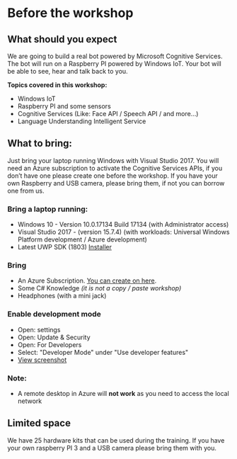 # Before the workshop

## What should you expect
We are going to build a real bot powered by Microsoft Cognitive Services. The bot will run on a Raspberry PI powered by Windows IoT. Your bot will be able to see, hear and talk back to you.   

**Topics covered in this workshop:**
- Windows IoT
- Raspberry PI and some sensors
- Cognitive Services (Like: Face API / Speech API / and more…)
- Language Understanding Intelligent Service

## What to bring:
Just bring your laptop running Windows with Visual Studio 2017. You will need an Azure subscription to activate the Cognitive Services APIs, if you don’t have one please create one before the workshop. If you have your own Raspberry and USB camera, please bring them, if not you can borrow one from us.

### Bring a laptop running:
- Windows 10 - Version	10.0.17134 Build 17134 (with Administrator access)
- Visual Studio 2017 -  (version 15.7.4) (with workloads: Universal Windows Platform development / Azure development)
- Latest UWP SDK (1803) [Installer](https://developer.microsoft.com/nl-nl/windows/downloads/windows-10-sdk)

### Bring
 - An Azure Subscription. [You can create on here](https://azure.microsoft.com/en-us/free/).
 - Some C# Knowledge *(it is not a copy / paste workshop)*
 - Headphones (with a mini jack)
 
### Enable development mode 
 - Open: settings
 - Open: Update & Security
 - Open: For Developers
 - Select: "Developer Mode" under "Use developer features"
 - [View screenshot](assets/img_0001.jpg)

### Note:
 - A remote desktop in Azure will **not work** as you need to access the local network

## Limited space
We have 25 hardware kits that can be used during the training. If you have your own raspberry PI 3 and a USB camera please bring them with you. 
